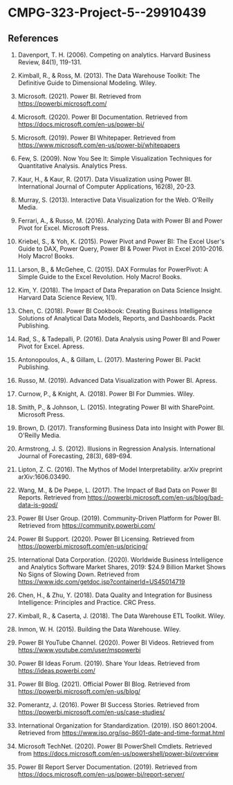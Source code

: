 # CMPG-323-Project-5--29910439

## References

1. Davenport, T. H. (2006). Competing on analytics. Harvard Business Review, 84(1), 119-131.

2. Kimball, R., & Ross, M. (2013). The Data Warehouse Toolkit: The Definitive Guide to Dimensional Modeling. Wiley.

3. Microsoft. (2021). Power BI. Retrieved from https://powerbi.microsoft.com/

4. Microsoft. (2020). Power BI Documentation. Retrieved from https://docs.microsoft.com/en-us/power-bi/

5. Microsoft. (2019). Power BI Whitepaper. Retrieved from https://www.microsoft.com/en-us/power-bi/whitepapers

6. Few, S. (2009). Now You See It: Simple Visualization Techniques for Quantitative Analysis. Analytics Press.

7. Kaur, H., & Kaur, R. (2017). Data Visualization using Power BI. International Journal of Computer Applications, 162(8), 20-23.

8. Murray, S. (2013). Interactive Data Visualization for the Web. O'Reilly Media.

9. Ferrari, A., & Russo, M. (2016). Analyzing Data with Power BI and Power Pivot for Excel. Microsoft Press.

10. Kriebel, S., & Yoh, K. (2015). Power Pivot and Power BI: The Excel User's Guide to DAX, Power Query, Power BI & Power Pivot in Excel 2010-2016. Holy Macro! Books.

11. Larson, B., & McGehee, C. (2015). DAX Formulas for PowerPivot: A Simple Guide to the Excel Revolution. Holy Macro! Books.

12. Kim, Y. (2018). The Impact of Data Preparation on Data Science Insight. Harvard Data Science Review, 1(1).

13. Chen, C. (2018). Power BI Cookbook: Creating Business Intelligence Solutions of Analytical Data Models, Reports, and Dashboards. Packt Publishing.

14. Rad, S., & Tadepalli, P. (2016). Data Analysis using Power BI and Power Pivot for Excel. Apress.

15. Antonopoulos, A., & Gillam, L. (2017). Mastering Power BI. Packt Publishing.

16. Russo, M. (2019). Advanced Data Visualization with Power BI. Apress.

17. Curnow, P., & Knight, A. (2018). Power BI For Dummies. Wiley.

18. Smith, P., & Johnson, L. (2015). Integrating Power BI with SharePoint. Microsoft Press.

19. Brown, D. (2017). Transforming Business Data into Insight with Power BI. O'Reilly Media.

20. Armstrong, J. S. (2012). Illusions in Regression Analysis. International Journal of Forecasting, 28(3), 689-694.

21. Lipton, Z. C. (2016). The Mythos of Model Interpretability. arXiv preprint arXiv:1606.03490.

22. Wang, M., & De Paepe, L. (2017). The Impact of Bad Data on Power BI Reports. Retrieved from https://powerbi.microsoft.com/en-us/blog/bad-data-is-good/

23. Power BI User Group. (2019). Community-Driven Platform for Power BI. Retrieved from https://community.powerbi.com/

24. Power BI Support. (2020). Power BI Licensing. Retrieved from https://powerbi.microsoft.com/en-us/pricing/

25. International Data Corporation. (2020). Worldwide Business Intelligence and Analytics Software Market Shares, 2019: $24.9 Billion Market Shows No Signs of Slowing Down. Retrieved from https://www.idc.com/getdoc.jsp?containerId=US45014719

26. Chen, H., & Zhu, Y. (2018). Data Quality and Integration for Business Intelligence: Principles and Practice. CRC Press.

27. Kimball, R., & Caserta, J. (2018). The Data Warehouse ETL Toolkit. Wiley.

28. Inmon, W. H. (2015). Building the Data Warehouse. Wiley.

29. Power BI YouTube Channel. (2020). Power BI Videos. Retrieved from https://www.youtube.com/user/mspowerbi

30. Power BI Ideas Forum. (2019). Share Your Ideas. Retrieved from https://ideas.powerbi.com/

31. Power BI Blog. (2021). Official Power BI Blog. Retrieved from https://powerbi.microsoft.com/en-us/blog/

32. Pomerantz, J. (2016). Power BI Success Stories. Retrieved from https://powerbi.microsoft.com/en-us/case-studies/

33. International Organization for Standardization. (2019). ISO 8601:2004. Retrieved from https://www.iso.org/iso-8601-date-and-time-format.html

34. Microsoft TechNet. (2020). Power BI PowerShell Cmdlets. Retrieved from https://docs.microsoft.com/en-us/powershell/power-bi/overview

35. Power BI Report Server Documentation. (2019). Retrieved from https://docs.microsoft.com/en-us/power-bi/report-server/
